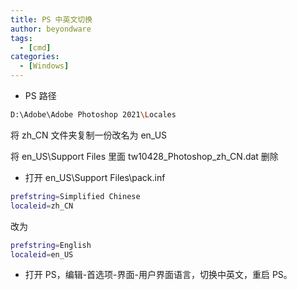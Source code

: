 ```yaml
---
title: PS 中英文切换
author: beyondware
tags:
  - [cmd]
categories:
  - [Windows]
---
```


- PS 路径

```sh
D:\Adobe\Adobe Photoshop 2021\Locales
```

将 zh_CN 文件夹复制一份改名为 en_US

将 en_US\Support Files 里面 tw10428_Photoshop_zh_CN.dat 删除

- 打开 en_US\Support Files\pack.inf

```sh
prefstring=Simplified Chinese
localeid=zh_CN
```

改为

```sh
prefstring=English
localeid=en_US
```

- 打开 PS，编辑-首选项-界面-用户界面语言，切换中英文，重启 PS。
